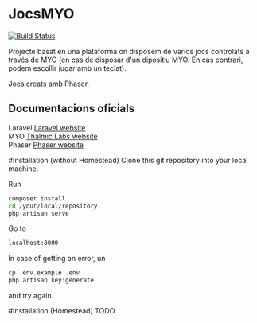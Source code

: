 # JocsMYO

[![Build Status](https://scrutinizer-ci.com/g/albertmayor/JocsMYO/badges/build.png?b=master)](https://scrutinizer-ci.com/g/albertmayor/JocsMYO/build-status/master)

Projecte basat en una plataforma on disposem de varios jocs controlats a través de MYO (en cas de disposar d'un dipositiu MYO. En cas contrari, podem escollir jugar amb un teclat).

Jocs creats amb Phaser.

## Documentacions oficials

Laravel [Laravel website](http://laravel.com/docs)<br />
MYO [Thalmic Labs website](https://www.thalmic.com/)<br />
Phaser [Phaser website](http://phaser.io/)<br />

#Installation (without Homestead)
Clone this git repository into your local machine.

Run
```bash
composer install
cd /your/local/repository
php artisan serve
```

Go to
```bash
localhost:8000
```

In case of getting an error, un
```bash
cp .env.example .env
php artisan key:generate
```
and try again.

#Installation (Homestead)
TODO
